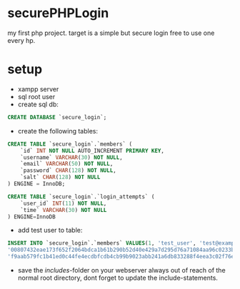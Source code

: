 # securePHPLogin
my first php project. target is a simple but secure login free to use one every hp.

# setup
- xampp server
- sql root user 
- create sql db:
```sql
CREATE DATABASE `secure_login`;
```
- create the following tables:
```sql
CREATE TABLE `secure_login`.`members` (
    `id` INT NOT NULL AUTO_INCREMENT PRIMARY KEY,
    `username` VARCHAR(30) NOT NULL,
    `email` VARCHAR(50) NOT NULL,
    `password` CHAR(128) NOT NULL,
    `salt` CHAR(128) NOT NULL 
) ENGINE = InnoDB;

CREATE TABLE `secure_login`.`login_attempts` (
    `user_id` INT(11) NOT NULL,
    `time` VARCHAR(30) NOT NULL
) ENGINE=InnoDB
```
- add test user to table:
```sql
INSERT INTO `secure_login`.`members` VALUES(1, 'test_user', 'test@example.com',
'00807432eae173f652f2064bdca1b61b290b52d40e429a7d295d76a71084aa96c0233b82f1feac45529e0726559645acaed6f3ae58a286b9f075916ebf66cacc',
'f9aab579fc1b41ed0c44fe4ecdbfcdb4cb99b9023abb241a6db833288f4eea3c02f76e0d35204a8695077dcf81932aa59006423976224be0390395bae152d4ef');
```
- save the *includes*-folder on your webserver always out of reach of the normal root directory, dont forget to update the include-statements.


